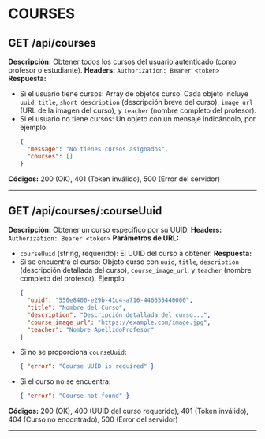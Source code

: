 # COURSES

## GET /api/courses

**Descripción:** Obtener todos los cursos del usuario autenticado (como profesor o estudiante).
**Headers:** `Authorization: Bearer <token>`
**Respuesta:**
  - Si el usuario tiene cursos: Array de objetos curso. Cada objeto incluye `uuid`, `title`, `short_description` (descripción breve del curso), `image_url` (URL de la imagen del curso), y `teacher` (nombre completo del profesor).
  - Si el usuario no tiene cursos: Un objeto con un mensaje indicándolo, por ejemplo:
    ```json
    {
      "message": "No tienes cursos asignados",
      "courses": []
    }
    ```
**Códigos:** 200 (OK), 401 (Token inválido), 500 (Error del servidor)

---

## GET /api/courses/:courseUuid

**Descripción:** Obtener un curso específico por su UUID.
**Headers:** `Authorization: Bearer <token>`
**Parámetros de URL:**
  - `courseUuid` (string, requerido): El UUID del curso a obtener.
**Respuesta:**
  - Si se encuentra el curso: Objeto curso con `uuid`, `title`, `description` (descripción detallada del curso), `course_image_url`, y `teacher` (nombre completo del profesor). Ejemplo:
    ```json
    {
      "uuid": "550e8400-e29b-41d4-a716-446655440000",
      "title": "Nombre del Curso",
      "description": "Descripción detallada del curso...",
      "course_image_url": "https://example.com/image.jpg",
      "teacher": "Nombre ApellidoProfesor"
    }
    ```
  - Si no se proporciona `courseUuid`:
    ```json
    { "error": "Course UUID is required" }
    ```
  - Si el curso no se encuentra:
    ```json
    { "error": "Course not found" }
    ```
**Códigos:** 200 (OK), 400 (UUID del curso requerido), 401 (Token inválido), 404 (Curso no encontrado), 500 (Error del servidor)

---
